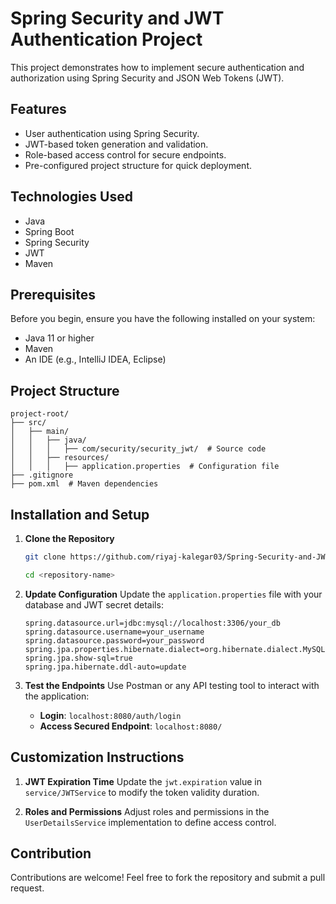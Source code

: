 # Spring Security and JWT Authentication Project

This project demonstrates how to implement secure authentication and authorization using Spring Security and JSON Web Tokens (JWT).

## Features

- User authentication using Spring Security.
- JWT-based token generation and validation.
- Role-based access control for secure endpoints.
- Pre-configured project structure for quick deployment.

## Technologies Used

- Java
- Spring Boot
- Spring Security
- JWT
- Maven

## Prerequisites

Before you begin, ensure you have the following installed on your system:

- Java 11 or higher
- Maven
- An IDE (e.g., IntelliJ IDEA, Eclipse)

## Project Structure

```
project-root/
├── src/
│   ├── main/
│   │   ├── java/
│   │   │   ├── com/security/security_jwt/  # Source code
│   │   ├── resources/
│   │   │   ├── application.properties  # Configuration file
├── .gitignore
├── pom.xml  # Maven dependencies
```

## Installation and Setup

1. **Clone the Repository**

   ```bash
   git clone https://github.com/riyaj-kalegar03/Spring-Security-and-JWT-Pre-configured-project.git

   cd <repository-name>
   ```

2. **Update Configuration**
   Update the `application.properties` file with your database and JWT secret details:

   ```properties
   spring.datasource.url=jdbc:mysql://localhost:3306/your_db
   spring.datasource.username=your_username
   spring.datasource.password=your_password
   spring.jpa.properties.hibernate.dialect=org.hibernate.dialect.MySQL8Dialect
   spring.jpa.show-sql=true
   spring.jpa.hibernate.ddl-auto=update
   ```

3. **Test the Endpoints**
   Use Postman or any API testing tool to interact with the application:
   - **Login**: `localhost:8080/auth/login`
   - **Access Secured Endpoint**: `localhost:8080/`

## Customization Instructions

1. **JWT Expiration Time**
   Update the `jwt.expiration` value in `service/JWTService` to modify the token validity duration.

2. **Roles and Permissions**
   Adjust roles and permissions in the `UserDetailsService` implementation to define access control.

## Contribution

Contributions are welcome! Feel free to fork the repository and submit a pull request.
